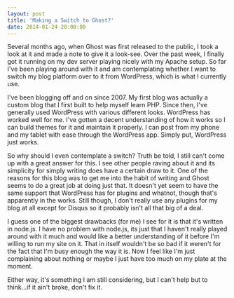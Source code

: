 ```yaml
---
layout: post
title: 'Making a Switch to Ghost?'
date: 2014-01-24 20:00:00
---
```


Several months ago, when Ghost was first released to the public, I took a look at it and made a note to give it a look-see. Over the past week, I finally got it running on my dev server playing nicely with my Apache setup. So far I've been playing around with it and am contemplating whether I want to switch my blog platform over to it from WordPress, which is what I currently use.

I've been blogging off and on since 2007. My first blog was actually a custom blog that I first built to help myself learn PHP. Since then, I've generally used WordPress with various different looks. WordPress has worked well for me. I've gotten a decent understanding of how it works so I can build themes for it and maintain it properly. I can post from my phone and my tablet with ease through the WordPress app. Simply put, WordPress just works.

So why should I even contemplate a switch? Truth be told, I still can't come up with a great answer for this. I see other people raving about it and its simplicity for simply writing does have a certain draw to it. One of the reasons for this blog was to get me into the habit of writing and Ghost seems to do a great job at doing just that. It doesn't yet seem to have the same support that WordPress has for plugins and whatnot, though that's apparently in the works. Still though, I don't really use any plugins for my blog at all except for Disqus so it probably isn't all that big of a deal.

I guess one of the biggest drawbacks (for me) I see for it is that it's written in node.js. I have no problem with node.js, its just that I haven't really played around with it much and would like a better understanding of it before I'm willing to run my site on it. That in itself wouldn't be so bad if it weren't for the fact that I'm busy enough the way it is. Now I feel like I'm just complaining about nothing or maybe I just have too much on my plate at the moment.

Either way, it's something I am still considering, but I can't help but to think…if it ain't broke, don't fix it.
